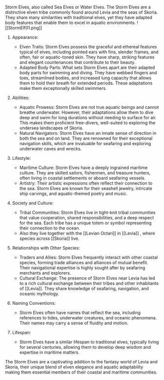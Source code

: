 Storm Elves, also called Sea Elves or Water Elves. 
The Storm Elves are a distinctive elven tribe commonly found around Levia and the seas of Skoria. They share many similarities with traditional elves, yet they have adapted body features that enable them to excel in aquatic environments. 
![[StormElf01.png]]
1. Appearance:
    
    - Elven Traits: Storm Elves possess the graceful and ethereal features typical of elves, including pointed ears with fins, slender frames, and often, fair or aquatic-toned skin. They have sharp, striking features and elegant countenances that contribute to their beauty.
    - Adapted Body Parts: What sets Storm Elves apart are their adapted body parts for swimming and diving. They have webbed fingers and toes, streamlined bodies, and increased lung capacity that allows them to hold their breath for extended periods. These adaptations make them exceptionally skilled swimmers.
2. Abilities:
    
    - Aquatic Prowess: Storm Elves are not true aquatic beings and cannot breathe underwater. However, their adaptations allow them to dive deep and swim for long durations without needing to surface for air. This makes them proficient free-divers, well-suited to exploring the undersea landscapes of Skoria.
    - Natural Navigators: Storm Elves have an innate sense of direction in both the sea and on land. They are renowned for their exceptional navigation skills, which are invaluable for seafaring and exploring underwater caves and wrecks.
3. Lifestyle:
    
    - Maritime Culture: Storm Elves have a deeply ingrained maritime culture. They are skilled sailors, fishermen, and treasure hunters, often living in coastal settlements or aboard seafaring vessels.
    - Artistry: Their artistic expressions often reflect their connection to the sea. Storm Elves are known for their seashell jewelry, intricate ship carvings, and aquatic-themed poetry and music.
4. Society and Culture:
    
    - Tribal Communities: Storm Elves live in tight-knit tribal communities that value cooperation, shared responsibilities, and a deep respect for the sea. Each tribe has a unique totem or symbol representing their connection to the ocean.
    - Also they live together with the [[Levian Octari]] in [[Levia]] , where species across [[Skoria]] live.

5. Relationships with Other Species:
    
    - Traders and Allies: Storm Elves frequently interact with other coastal species, forming trade alliances and alliances of mutual benefit. Their navigational expertise is highly sought after by seafaring merchants and explorers.
    - Cultural Exchange: The presence of Storm Elves near Levia has led to a rich cultural exchange between their tribes and other inhabitants of [[Levia]]. They share knowledge of seafaring, navigation, and oceanic mythology.
6. Naming Conventions:
    
    - Storm Elves often have names that reflect the sea, including references to tides, underwater creatures, and oceanic phenomena. Their names may carry a sense of fluidity and motion.
7. Lifespan:
    
    - Storm Elves have a similar lifespan to traditional elves, typically living for several centuries, allowing them to develop deep wisdom and expertise in maritime matters.

The Storm Elves are a captivating addition to the fantasy world of Levia and Skoria, their unique blend of elven elegance and aquatic adaptability making them essential members of their coastal and maritime communities.